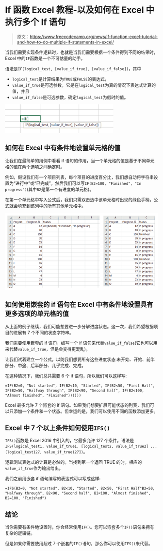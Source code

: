 # If 函数 Excel 教程-以及如何在 Excel 中执行多个 If 语句

> 原文：<https://www.freecodecamp.org/news/if-function-excel-tutorial-and-how-to-do-multiple-if-statements-in-excel/>

当我们需要实现条件逻辑时，也就是当我们需要根据一个条件得到不同的结果时，Excel 中的`IF`函数是一个不可估量的助手。

语法是`IF(logical_test, [value_if_true], [value_if_false])`，其中

*   `logical_test`是计算结果为`TRUE`或`FALSE`的表达式，
*   `value_if_true`是可选参数，它是在`logical_test`为真的情况下表达式计算的值，并且
*   `value_if_false`是可选参数，确定`logical_test`为假时的值。

![image-39](img/369f16f7721f55f792f10e2e99326041.png)

## 如何在 Excel 中有条件地设置单元格的值

让我们在最简单的用例中看看 if 语句的作用，当一个单元格的值是基于不同单元格的值在两个选项之间确定时。

例如，假设我们有一个项目列表，每个项目的进度百分比，我们想自动将字符串设置为“进行中”或“已完成”。然后我们可以写`IF(B2=100, "Finished", "In progress")`(其中`B2`是第一个有进度的单元格)。

在第一个单元格中写入公式后，我们只需双击选中该单元格时出现的绿色手柄，公式就会填充到该列中的所有其他单元格中。

![single-if](img/38994b4b52f0383092b1481c09e7ab06.png)

## 如何使用嵌套的 if 语句在 Excel 中有条件地设置具有更多选项的单元格的值

从上面的例子继续，我们可能想要进一步分解进度状态。这一次，我们希望根据项目的进展有 7 个不同的状态字符串。

我们需要使用嵌套的 if 语句，编写一个 if 语句来代替`value_if_false`(它也可以用来代替`value_if_true`，但是会变得更混乱)。

让我们试着建立一个公式，以防我们想要所有这些进度状态:未开始、开始、前半部分、中途、后半部分、几乎完成、完成。

在这种情况下，我们总共需要 6 个 if 语句，所以我们可以这样写:

```
=IF(B2=0, "Not started", IF(B2<10, "Started", IF(B2<50, "First Half", IF(B2=50, "Halfway through", IF(B2<90, "Second half", IF(B2<100, "Almost finished", "Finished")))))) 
```

Excel 最多允许 7 个嵌套的 if 语句。如果我们想要扩展可能状态的列表，我们可以只添加一个条件和一个状态。但幸运的是，我们可以使用不同的函数添加更多。

## Excel 中 7 个以上条件如何使用`IFS()`

`IFS()`函数是 Excel 2016 中引入的，它最多允许 127 个条件。语法是`IFS(logical_test1, value_if_true1, [logical_test2, value_if_true2] ... [logical_test127, value_if_true127])`。

逻辑测试表达式的计算是必然的。当找到第一个返回 TRUE 的时，相应的`value_if_true`作为输出给出。

我们之前用嵌套 if 语句编写的表达式可以写成这样:

```
=IFS(B2=0, "Not started", B2<10, "Started", B2<50, "First Half"B2=50, "Halfway through", B2<90, "Second half", B2<100, "Almost finished", B2=100, "Finished") 
```

## 结论

当你需要有条件地设置时，你会经常使用`IF()`。您可以嵌套多个`IF()`语句来拥有复杂的逻辑链。

但是如果你需要使用超过 7 个嵌套的`IF()`语句，那么你可以使用`IFS()`来代替。
